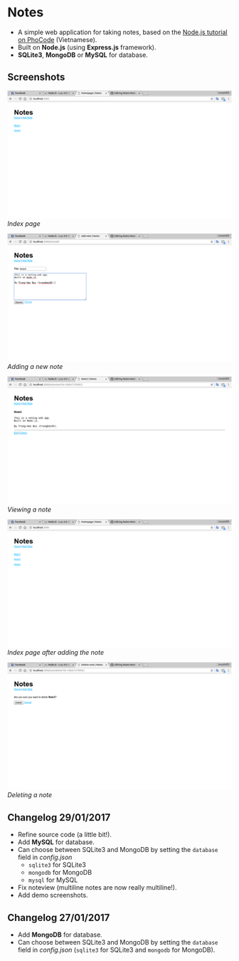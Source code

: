 # Notes

- A simple web application for taking notes, based on the [Node.js tutorial on PhoCode](http://phocode.com/javascript/nodejs-lap-trinh-web-voi-node-js/) (Vietnamese).
- Built on __Node.js__ (using __Express.js__ framework).
- __SQLite3__, __MongoDB__ or __MySQL__ for database.

## Screenshots
![Index](./screenshots/index.png)
*Index page*

![Add note](./screenshots/noteadd.png)
*Adding a new note*

![View note](./screenshots/noteview.png)
*Viewing a note*

![Index2](./screenshots/index2.png)
*Index page after adding the note*

![Delete note](./screenshots/notedelete.png)
*Deleting a note*

## Changelog 29/01/2017

- Refine source code (a little bit!).
- Add __MySQL__ for database.
- Can choose between SQLite3 and MongoDB by setting the `database` field in *config.json*
  - `sqlite3` for SQLite3
  - `mongodb` for MongoDB
  - `mysql` for MySQL
- Fix noteview (multiline notes are now really multiline!).
- Add demo screenshots.

## Changelog 27/01/2017

- Add __MongoDB__ for database.
- Can choose between SQLite3 and MongoDB by setting the `database` field in *config.json* (`sqlite3` for SQLite3 and `mongodb` for MongoDB).
